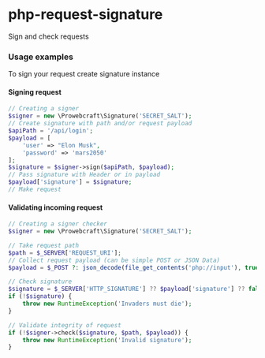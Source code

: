 # php-request-signature
Sign and check requests


### Usage examples

To sign your request create signature instance

#### Signing request

```php
// Creating a signer
$signer = new \Prowebcraft\Signature('SECRET_SALT');
// Create signature with path and/or request payload
$apiPath = '/api/login';
$payload = [
    'user' => "Elon Musk",
    'password' => 'mars2050'
];
$signature = $signer->sign($apiPath, $payload);
// Pass signature with Header or in payload
$payload['signature'] = $signature;
// Make request
```

#### Validating incoming request

```php
// Creating a signer checker
$signer = new \Prowebcraft\Signature('SECRET_SALT');

// Take request path
$path = $_SERVER['REQUEST_URI'];
// Collect request payload (can be simple POST or JSON Data)
$payload = $_POST ?: json_decode(file_get_contents('php://input'), true); 

// Check signature
$signature = $_SERVER['HTTP_SIGNATURE'] ?? $payload['signature'] ?? false;
if (!$signature) {
    throw new RuntimeException('Invaders must die');
}

// Validate integrity of request
if (!$signer->check($signature, $path, $payload)) {
    throw new RuntimeException('Invalid signature');
}
```
